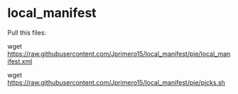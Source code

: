 # local_manifest

Pull this files:

wget https://raw.githubusercontent.com/Jprimero15/local_manifest/pie/local_manifest.xml

wget https://raw.githubusercontent.com/Jprimero15/local_manifest/pie/picks.sh
